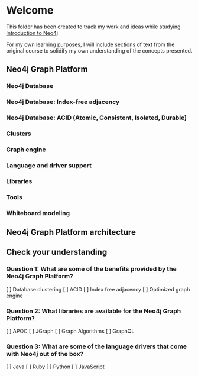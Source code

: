# Welcome

This folder has been created to track my work and ideas while studying [Introduction to Neo4j](https://neo4j.com/graphacademy/online-training/introduction-to-neo4j/part-2/)

For my own learning purposes, I will include sections of text from the original course to solidify my own understanding of the concepts presented.

## Neo4j Graph Platform

### Neo4j Database

### Neo4j Database: Index-free adjacency

### Neo4j Database: ACID (Atomic, Consistent, Isolated, Durable)

### Clusters

### Graph engine

### Language and driver support

### Libraries

### Tools

### Whiteboard modeling

## Neo4j Graph Platform architecture

## Check your understanding

### Question 1: What are some of the benefits provided by the Neo4j Graph Platform?

[ ] Database clustering
[ ] ACID
[ ] Index free adjacency
[ ] Optimized graph engine

### Question 2: What libraries are available for the Neo4j Graph Platform?

[ ] APOC
[ ] JGraph
[ ] Graph Algorithms
[ ] GraphQL

### Question 3: What are some of the language drivers that come with Neo4j out of the box?

[ ] Java
[ ] Ruby
[ ] Python
[ ] JavaScript
